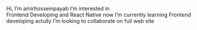 Hi, I’m amirhosseinpayab I’m interested in <br> Frontend Developing and React Native now I’m currently 
learning Frontend developing actully I’m looking to collaborate on full web site 

